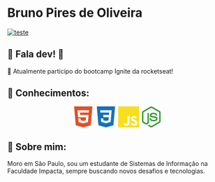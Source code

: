 # Bruno Pires de Oliveira

[![teste](https://user-images.githubusercontent.com/37448340/87267194-5a2c8c80-c49d-11ea-95a5-993860580961.png)](https://www.linkedin.com/in/bruno-pires-xavier/)

## 🖖 Fala dev! 🖖

🚀 Atualmente participo do bootcamp Ignite da rocketseat!

## 📑 Conhecimentos:
<p align="center">
<img src="https://raw.githubusercontent.com/BrunoPiresDeOliveira/BrunoPiresDeOliveira/34cc5ce8b7300b904dd754dffc6511dec8fec0dc/assets/html5.svg" width="48"/>

<img src="https://raw.githubusercontent.com/BrunoPiresDeOliveira/BrunoPiresDeOliveira/34cc5ce8b7300b904dd754dffc6511dec8fec0dc/assets/css3.svg" width="48"/>

<img src="https://raw.githubusercontent.com/BrunoPiresDeOliveira/BrunoPiresDeOliveira/34cc5ce8b7300b904dd754dffc6511dec8fec0dc/assets/javascript.svg" width="48"/>

<img src="https://raw.githubusercontent.com/BrunoPiresDeOliveira/BrunoPiresDeOliveira/34cc5ce8b7300b904dd754dffc6511dec8fec0dc/assets/node.svg" width="48"/>

</p>

## 🤗 Sobre mim:
Moro em São Paulo, sou um estudante de Sistemas de Informação na Faculdade Impacta, sempre buscando novos desafios e tecnologias.
